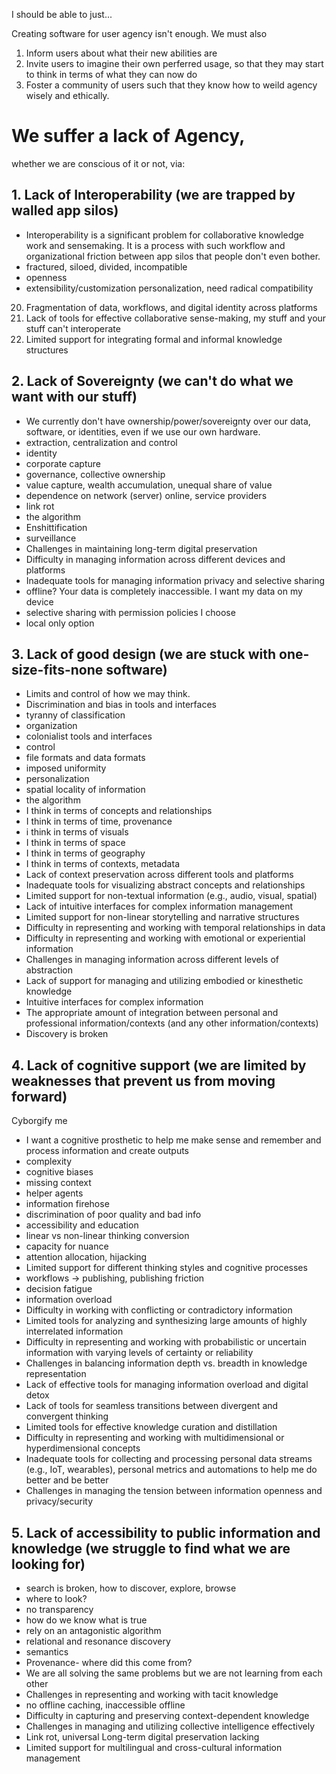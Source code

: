  I should be able to just...


Creating software for user agency isn't enough. We must also 
1. Inform users about what their new abilities are
2. Invite users to imagine their own perferred usage, so that they may start to think in terms of what they can now do
3. Foster a community of users such that they know how to weild agency wisely and ethically.


# We suffer a lack of Agency,
whether we are conscious of it or not, via:
## 1. Lack of Interoperability (we are trapped by walled app silos)
- Interoperability is a significant problem for collaborative knowledge work and sensemaking. It is a process with such workflow and organizational friction between app silos that people don't even bother.
- fractured, siloed, divided, incompatible 
- openness
- extensibility/customization personalization, need radical compatibility
20. Fragmentation of data, workflows, and digital identity across platforms
22. Lack of tools for effective collaborative sense-making, my stuff and your stuff can't interoperate
29. Limited support for integrating formal and informal knowledge structures
## 2. Lack of Sovereignty (we can't do what we want with our stuff)
- We currently don't have ownership/power/sovereignty over our data, software, or identities, even if we use our own hardware.
- extraction, centralization and control
- identity
- corporate capture
- governance, collective ownership
- value capture, wealth accumulation, unequal share of value
- dependence on network (server) online, service providers
- link rot
- the algorithm
- Enshittification
- surveillance
- Challenges in maintaining long-term digital preservation
- Difficulty in managing information across different devices and platforms
- Inadequate tools for managing information privacy and selective sharing
- offline? Your data is completely inaccessible. I want my data on my device
- selective sharing with permission policies I choose
- local only option
## 3. Lack of good design (we are stuck with one-size-fits-none software)
- Limits and control of how we may think.
- Discrimination and bias in tools and interfaces
- tyranny of classification
- organization
- colonialist tools and interfaces
- control
- file formats and data formats
- imposed uniformity
- personalization
- spatial locality of information
- the algorithm
- I think in terms of concepts and relationships
- I think in terms of time, provenance
- i think in terms of visuals
- I think in terms of space
- I think in terms of geography
- I think in terms of contexts, metadata
- Lack of context preservation across different tools and platforms
- Inadequate tools for visualizing abstract concepts and relationships
- Limited support for non-textual information (e.g., audio, visual, spatial)
- Lack of intuitive interfaces for complex information management
- Limited support for non-linear storytelling and narrative structures
- Difficulty in representing and working with temporal relationships in data
- Difficulty in representing and working with emotional or experiential information
- Challenges in managing information across different levels of abstraction
- Lack of support for managing and utilizing embodied or kinesthetic knowledge
- Intuitive interfaces for complex information
- The appropriate amount of integration between personal and professional information/contexts (and any other information/contexts)
- Discovery is broken

## 4. Lack of cognitive support (we are limited by weaknesses that prevent us from moving forward)
Cyborgify me
- I want a cognitive prosthetic to help me make sense and remember and process information and create outputs
- complexity
- cognitive biases
- missing context
- helper agents
- information firehose
- discrimination of poor quality and bad info
- accessibility and education
- linear vs non-linear thinking conversion
- capacity for nuance
- attention allocation, hijacking
- Limited support for different thinking styles and cognitive processes
- workflows -> publishing, publishing friction
- decision fatigue
- information overload 
- Difficulty in working with conflicting or contradictory information
- Limited tools for analyzing and synthesizing large amounts of highly interrelated information
- Difficulty in representing and working with probabilistic or uncertain information with varying levels of certainty or reliability
- Challenges in balancing information depth vs. breadth in knowledge representation
- Lack of effective tools for managing information overload and digital detox
- Lack of tools for seamless transitions between divergent and convergent thinking
- Limited tools for effective knowledge curation and distillation
- Difficulty in representing and working with multidimensional or hyperdimensional concepts
- Inadequate tools for collecting and processing personal data streams (e.g., IoT, wearables), personal metrics and automations to help me do better and be better
- Challenges in managing the tension between information openness and privacy/security

## 5. Lack of accessibility to public information and knowledge (we struggle to find what we are looking for)
- search is broken, how to discover, explore, browse
- where to look?
- no transparency
- how do we know what is true
- rely on an antagonistic algorithm
- relational and resonance discovery
- semantics
- Provenance- where did this come from?
- We are all solving the same problems but we are not learning from each other
- Challenges in representing and working with tacit knowledge
- no offline caching, inaccessible offline
- Difficulty in capturing and preserving context-dependent knowledge
- Challenges in managing and utilizing collective intelligence effectively
- Link rot, universal Long-term digital preservation lacking
- Limited support for multilingual and cross-cultural information management